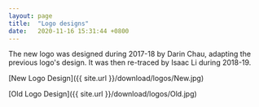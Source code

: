 ```yaml
---
layout: page
title:  "Logo designs"
date:   2020-11-16 15:31:44 +0800
---
```


The new logo was designed during 2017-18 by Darin Chau, adapting the previous logo's design. It was then re-traced by Isaac Li during 2018-19.

[New Logo Design]({{ site.url }}/download/logos/New.jpg)

[Old Logo Design]({{ site.url }}/download/logos/Old.jpg)


